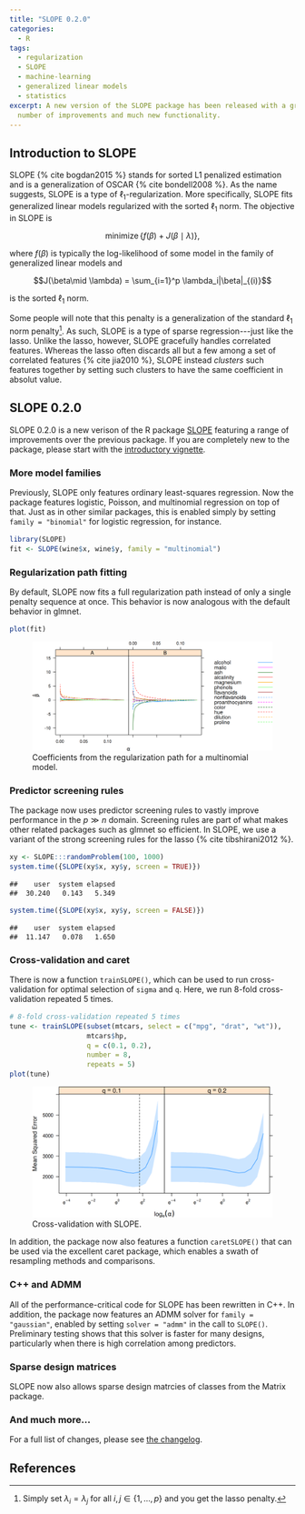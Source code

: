 ```yaml
---
title: "SLOPE 0.2.0"
categories:
  - R
tags:
  - regularization
  - SLOPE
  - machine-learning
  - generalized linear models
  - statistics
excerpt: A new version of the SLOPE package has been released with a great
  number of improvements and much new functionality.
---
```




## Introduction to SLOPE

SLOPE {% cite bogdan2015 %} stands for sorted L1 penalized estimation and
is a generalization of OSCAR {% cite bondell2008 %}. As the name 
suggests, SLOPE
is a type of $\ell_1$-regularization. More specifically, SLOPE fits 
generalized linear models regularized with the sorted $\ell_1$ norm. The
objective in SLOPE is

$$
\operatorname{minimize}\left\{ f(\beta) + J(\beta \mid \lambda)\right\},
$$

where $f(\beta)$ is typically the log-likelihood of some model in the 
family of generalized linear models and 

$$J(\beta\mid \lambda) = \sum_{i=1}^p \lambda_i|\beta|_{(i)}$$

is the
sorted $\ell_1$ norm.

Some people will note that this penalty is a generalization
of the standard $\ell_1$ norm penalty[^1]. As such,
SLOPE is a type of sparse regression---just like the lasso. Unlike the lasso,
however, SLOPE gracefully handles correlated features.
Whereas the lasso often discards all but a few among a set of 
correlated features {% cite jia2010 %}, 
SLOPE instead *clusters* such features together by setting such clusters to
have the same coefficient in absolut value.

[^1]: Simply set $\lambda_i = \lambda_j$ for all $i,j \in \{1,\dots,p\}$ and you get the lasso penalty.

## SLOPE 0.2.0

SLOPE 0.2.0 is a new verison of the R package
[SLOPE](https://CRAN.R-project.org/package=SLOPE) featuring a range of
improvements over the previous package. If you are completely new to the 
package, please start with the [introductory vignette](https://jolars.github.io/SLOPE/articles/introduction.html).

### More model families

Previously, SLOPE only features ordinary least-squares regression. Now the
package features logistic, Poisson, and multinomial regression on top of that.
Just as in other similar packages, this is enabled simply by
setting `family = "binomial"` for logistic regression, for instance.


```r
library(SLOPE)
fit <- SLOPE(wine$x, wine$y, family = "multinomial")
```

### Regularization path fitting

By default, SLOPE now fits a full regularization path instead of
only a single penalty sequence at once. This behavior is now analogous with the 
default behavior in glmnet.


```r
plot(fit)
```

<figure class="align-center" style="max-width: 768px">
<img src="/2020-04-14-slope-0.2.0_files/figure-html/unnamed-chunk-3-1.png" alt="Coefficients from the regularization path for a multinomial model." width="768" />
<figcaption>Coefficients from the regularization path for a multinomial model.</figcaption>
</figure>

### Predictor screening rules

The package now uses predictor screening rules to vastly improve performance
in the $p \gg n$ domain. Screening rules are part of what makes
other related packages such as glmnet so efficient. In SLOPE, we use a
variant of the strong screening rules for the lasso {% cite tibshirani2012 %}.


```r
xy <- SLOPE:::randomProblem(100, 1000)
system.time({SLOPE(xy$x, xy$y, screen = TRUE)})
```

```
##    user  system elapsed 
##  30.240   0.143   5.349
```

```r
system.time({SLOPE(xy$x, xy$y, screen = FALSE)})
```

```
##    user  system elapsed 
##  11.147   0.078   1.650
```

### Cross-validation and caret

There is now a function `trainSLOPE()`, which can be used to run
cross-validation for optimal selection of `sigma` and `q`. Here, we run
8-fold cross-validation repeated 5 times.


```r
# 8-fold cross-validation repeated 5 times
tune <- trainSLOPE(subset(mtcars, select = c("mpg", "drat", "wt")),
                   mtcars$hp,
                   q = c(0.1, 0.2),
                   number = 8,
                   repeats = 5)
plot(tune)
```

<figure class="align-center" style="max-width: 672px">
<img src="/2020-04-14-slope-0.2.0_files/figure-html/unnamed-chunk-5-1.png" alt="Cross-validation with SLOPE." width="672" />
<figcaption>Cross-validation with SLOPE.</figcaption>
</figure>

In addition, the package now also features a function `caretSLOPE()` that
can be used via the excellent caret package, which enables a swath
of resampling methods and comparisons.

### C++ and ADMM

All of the performance-critical code for SLOPE has been rewritten in 
C++. In addition, the package now features an ADMM solver for
`family = "gaussian"`, enabled by setting `solver = "admm"` in the call
to `SLOPE()`. Preliminary testing shows that this solver is faster for
many designs, particularly when there is high correlation among predictors.

### Sparse design matrices

SLOPE now also allows sparse design matrcies of classes from the Matrix package.

### And much more...

For a full list of changes, please
see [the changelog](https://jolars.github.io/SLOPE/news/index.html#slope-0-2-0-unreleased).

## References
